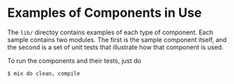 # Examples of Components in Use

The `lib/` directoy contains examples of each type of component. Each
sample contains two modules. The first is the sample component itself,
and the second is a set of unit tests that illustrate how that component
is used.

To run the components and their tests, just do

~~~
$ mix do clean, compile
~~~
